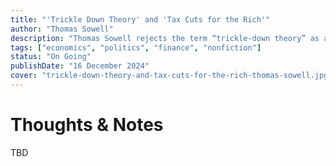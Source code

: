 ```yaml
---
title: "'Trickle Down Theory' and 'Tax Cuts for the Rich'"
author: "Thomas Sowell"
description: "Thomas Sowell rejects the term “trickle-down theory” as a mischaracterization of supply-side economics, which he supports.  He argues that tax cuts, even for the wealthy, stimulate investment and job creation, ultimately benefiting the entire economy through increased production and demand, not by a deliberate “trickling down” of wealth.  He prioritizes wealth creation over redistribution, emphasizing the importance of incentives and free markets, and believing that lower tax rates, while potentially benefiting high earners initially, ultimately lead to broader economic growth and higher overall tax revenue.  He is critical of progressive taxation and advocates for a limited government role in the economy."
tags: ["economics", "politics", "finance", "nonfiction"]
status: "On Going"
publishDate: "16 December 2024"
cover: "trickle-down-theory-and-tax-cuts-for-the-rich-thomas-sowell.jpg"
---
```


# Thoughts & Notes

TBD
